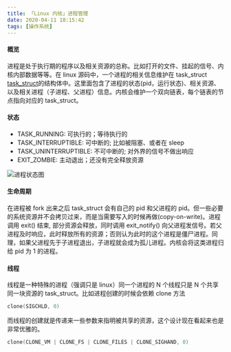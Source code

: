 ```yaml
---
title: 「Linux 内核」进程管理
date: 2020-04-11 18:15:42
tags: [操作系统]
---
```


#### 概览
进程是处于执行期的程序以及相关资源的总称。比如打开的文件、挂起的信号、内核内部数据等等。在 linux 源码中，一个进程的相关信息维护在 task_struct [task_struct](https://github.com/torvalds/linux/raw/master/include/linux/sched.h#L632)的结构体中。这里面包含了进程的状态(pid，运行状态)、相关资源、以及相关进程（子进程、父进程）信息。内核会维护一个双向链表，每个链表的节点指向对应的 task_struct。

#### 状态
- TASK_RUNNING: 可执行的；等待执行的
- TASK_INTERRUPTIBLE: 可中断的; 比如被阻塞、或者在 sleep
- TASK_UNINTERRUPTIBLE: 不可中断的; 对外界的信号不做出响应
- EXIT_ZOMBIE: 主动退出；还没有完全释放资源

![进程状态图](http://ww1.sinaimg.cn/large/a67b702fgy1gdq0dnlo0cg20fw09b0sw.gif)

#### 生命周期
在进程被 fork 出来之后 task_struct 会有自己的 pid 和父进程的 pid。但一些必要的系统资源并不会拷贝过来，而是当需要写入的时候再做(copy-on-write)。进程调用 exit() 结束, 部分资源会释放，同时调用 exit_notify() 向父进程发信号。若父进程及时响应，此时释放所有的资源；否则认为此时的这个进程是僵尸进程。同理，如果父进程先于子进程退出，子进程就会成为孤儿进程。内核会将这类进程归给 pid 为 1 的进程。

#### 线程
线程是一种特殊的进程（强调只是 linux）同一个进程的 N 个线程只是 N 个共享同一块资源的
task_struct。比如进程创建的时候会依赖 clone 方法
```c
clone(SIGCHLD, 0)
```
而线程的创建就是传递来一些参数来指明被共享的资源，这个设计现在看起来也是非常优雅的。
```c
clone(CLONE_VM | CLONE_FS | CLONE_FILES | CLONE_SIGHAND, 0)
```


